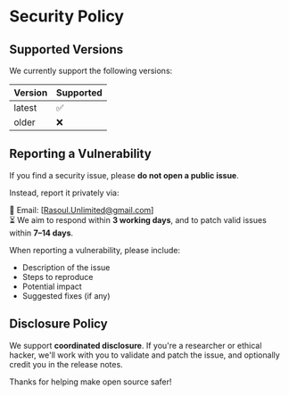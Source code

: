 # Security Policy

## Supported Versions

We currently support the following versions:

| Version | Supported |
| ------- | --------- |
| latest  | ✅        |
| older   | ❌        |

## Reporting a Vulnerability

If you find a security issue, please **do not open a public issue**.

Instead, report it privately via:

📧 Email: [Rasoul.Unlimited@gmail.com]  
⏳ We aim to respond within **3 working days**, and to patch valid issues within **7–14 days**.

When reporting a vulnerability, please include:

- Description of the issue
- Steps to reproduce
- Potential impact
- Suggested fixes (if any)

## Disclosure Policy

We support **coordinated disclosure**. If you're a researcher or ethical hacker, we'll work with you to validate and patch the issue, and optionally credit you in the release notes.

Thanks for helping make open source safer!
